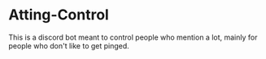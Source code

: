 # Atting-Control
This is a discord bot meant to control people who mention a lot, mainly for people who don't like to get pinged.
